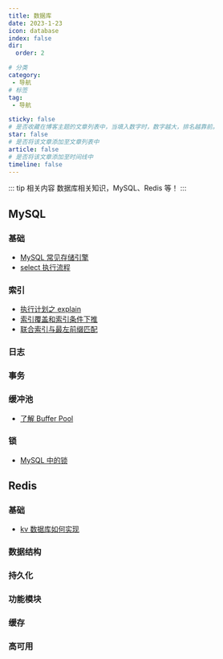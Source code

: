 ```yaml
---
title: 数据库
date: 2023-1-23
icon: database
index: false
dir:
  order: 2

# 分类
category:
 - 导航
# 标签
tag:
 - 导航

sticky: false
# 是否收藏在博客主题的文章列表中，当填入数字时，数字越大，排名越靠前。
star: false
# 是否将该文章添加至文章列表中
article: false
# 是否将该文章添加至时间线中
timeline: false
---
```


::: tip 相关内容
数据库相关知识，MySQL、Redis 等！
:::

## MySQL
### 基础
- [MySQL 常见存储引擎](mysql/basis/MySQL常见存储引擎.md)
- [select 执行流程](mysql/basis/select执行流程.md)


### 索引
- [执行计划之 explain](mysql/index/执行计划之explain.md)
- [索引覆盖和索引条件下推](mysql/index/索引覆盖和索引条件下推.md)
- [联合索引与最左前缀匹配](mysql/index/联合索引与最左前缀匹配.md)


### 日志


### 事务


### 缓冲池
- [了解 Buffer Pool](mysql/buffer_pool/了解BufferPool.md)


### 锁
- [MySQL 中的锁](mysql/lock/MySQL中的锁.md)



<!-- --------------------------------------------------- -->
## Redis

### 基础
- [kv 数据库如何实现](redis/basis/kv数据库如何实现.md)

### 数据结构


### 持久化


### 功能模块


### 缓存


### 高可用

